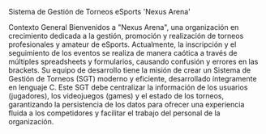 Sistema de Gestión de Torneos eSports 'Nexus Arena'


Contexto General
Bienvenidos a "Nexus Arena", una organización en crecimiento dedicada a la gestión, promoción y realización de torneos profesionales y amateur de eSports. Actualmente, la inscripción y el seguimiento de los eventos se realiza de manera caótica a través de múltiples spreadsheets y formularios, causando confusión y errores en las brackets.
Su equipo de desarrollo tiene la misión de crear un Sistema de Gestión de Torneos (SGT) moderno y eficiente, desarrollado íntegramente en lenguaje C. Este SGT debe centralizar la información de los usuarios (jugadores), los videojuegos (games) y el estado de los torneos, garantizando la persistencia de los datos para ofrecer una experiencia fluida a los competidores y facilitar el trabajo del personal de la organización.
